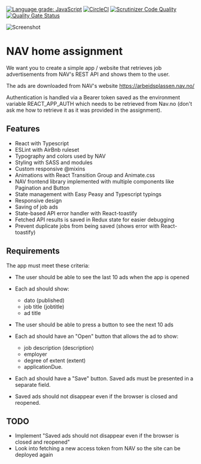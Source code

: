 [![Language grade: JavaScript](https://img.shields.io/lgtm/grade/javascript/g/w3bdesign/nav-jobs.svg?logo=lgtm&logoWidth=18)](https://lgtm.com/projects/g/w3bdesign/nav-jobs/context:javascript)
[![CircleCI](https://circleci.com/gh/w3bdesign/nav-jobs/tree/master.svg?style=shield)](https://circleci.com/gh/w3bdesign/nav-jobs)
[![Scrutinizer Code Quality](https://scrutinizer-ci.com/g/w3bdesign/nav-jobs/badges/quality-score.png?b=master)](https://scrutinizer-ci.com/g/w3bdesign/nav-jobs/?branch=master)
[![Quality Gate Status](https://sonarcloud.io/api/project_badges/measure?project=w3bdesign_nav-jobs&metric=alert_status)](https://sonarcloud.io/dashboard?id=w3bdesign_nav-jobs)

<img src="https://user-images.githubusercontent.com/45217974/113947801-c27d8400-980b-11eb-924b-b8ae9e455e33.png" alt="Screenshot" />

# NAV home assignment

We want you to create a simple app / website that retrieves job advertisements from NAV's REST API and shows them to the user.

The ads are downloaded from NAV's website <https://arbeidsplassen.nav.no/>

Authentication is handled via a Bearer token saved as the environment variable REACT_APP_AUTH which needs to be retrieved from Nav.no (don't ask me how to retrieve it as it was provided in the assignment).

## Features

-   React with Typescript
-   ESLint with AirBnb ruleset
-   Typography and colors used by NAV
-   Styling with SASS and modules
-   Custom responsive @mixins
-   Animations with React Transition Group and Animate.css
-   NAV frontend library implemented with multiple components like Pagination and Button
-   State management with Easy Peasy and Typescript typings
-   Responsive design
-   Saving of job ads
-   State-based API error handler with React-toastify
-   Fetched API results is saved in Redux state for easier debugging
-   Prevent duplicate jobs from being saved (shows error with React-toastify)

## Requirements

The app must meet these criteria:

-   The user should be able to see the last 10 ads when the app is opened

-   Each ad should show:

    -   dato (published)
    -   job title (jobtitle)
    -   ad title

-   The user should be able to press a button to see the next 10 ads

-   Each ad should have an "Open" button that allows the ad to show:

    -   job description (description)
    -   employer
    -   degree of extent (extent)
    -   applicationDue.

-   Each ad should have a "Save" button. Saved ads must be presented in a separate field.

-   Saved ads should not disappear even if the browser is closed and reopened.

## TODO

-   Implement "Saved ads should not disappear even if the browser is closed and reopened"
-   Look into fetching a new access token from NAV so the site can be deployed again
